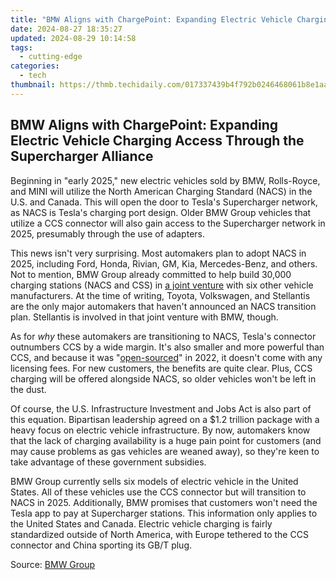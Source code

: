 ```yaml
---
title: "BMW Aligns with ChargePoint: Expanding Electric Vehicle Charging Access Through the Supercharger Alliance"
date: 2024-08-27 18:35:27
updated: 2024-08-29 10:14:58
tags:
  - cutting-edge
categories:
  - tech
thumbnail: https://thmb.techidaily.com/017337439b4f792b0246468061b8e1aa8f8f36d01cdf2619fb3c06685fc0972f.jpg
---
```


## BMW Aligns with ChargePoint: Expanding Electric Vehicle Charging Access Through the Supercharger Alliance

Beginning in "early 2025," new electric vehicles sold by BMW, Rolls-Royce, and MINI will utilize the North American Charging Standard (NACS) in the U.S. and Canada. This will open the door to Tesla's Supercharger network, as NACS is Tesla's charging port design. Older BMW Group vehicles that utilize a CCS connector will also gain access to the Supercharger network in 2025, presumably through the use of adapters.

 This news isn't very surprising. Most automakers plan to adopt NACS in 2025, including Ford, Honda, Rivian, GM, Kia, Mercedes-Benz, and others. Not to mention, BMW Group already committed to help build 30,000 charging stations (NACS and CSS) in [a joint venture](http://www.press.bmwgroup.com/global/article/detail/T0425639EN/seven-automakers-unite-to-create-a-leading-high-powered-charging-network-across-north-america?language=en) with six other vehicle manufacturers. At the time of writing, Toyota, Volkswagen, and Stellantis are the only major automakers that haven't announced an NACS transition plan. Stellantis is involved in that joint venture with BMW, though.

 As for _why_ these automakers are transitioning to NACS, Tesla's connector outnumbers CCS by a wide margin. It's also smaller and more powerful than CCS, and because it was "[open-sourced](http://www.tesla.com/blog/opening-north-american-charging-standard)" in 2022, it doesn't come with any licensing fees. For new customers, the benefits are quite clear. Plus, CCS charging will be offered alongside NACS, so older vehicles won't be left in the dust.

 Of course, the U.S. Infrastructure Investment and Jobs Act is also part of this equation. Bipartisan leadership agreed on a $1.2 trillion package with a heavy focus on electric vehicle infrastructure. By now, automakers know that the lack of charging availability is a huge pain point for customers (and may cause problems as gas vehicles are weaned away), so they're keen to take advantage of these government subsidies.

 BMW Group currently sells six models of electric vehicle in the United States. All of these vehicles use the CCS connector but will transition to NACS in 2025\. Additionally, BMW promises that customers won't need the Tesla app to pay at Supercharger stations. This information only applies to the United States and Canada. Electric vehicle charging is fairly standardized outside of North America, with Europe tethered to the CCS connector and China sporting its GB/T plug.

 Source: [BMW Group](https://www.bmwusanews.com/newsrelease.do?id=4258&mid=)

<ins class="adsbygoogle"
     style="display:block"
     data-ad-format="autorelaxed"
     data-ad-client="ca-pub-7571918770474297"
     data-ad-slot="1223367746"></ins>



<ins class="adsbygoogle"
     style="display:block"
     data-ad-client="ca-pub-7571918770474297"
     data-ad-slot="8358498916"
     data-ad-format="auto"
     data-full-width-responsive="true"></ins>
